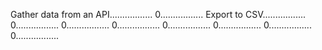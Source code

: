 Gather data from an API.................
0.................
Export to CSV.................
0.................
0.................
0.................
0.................
0.................
0.................
0.................
